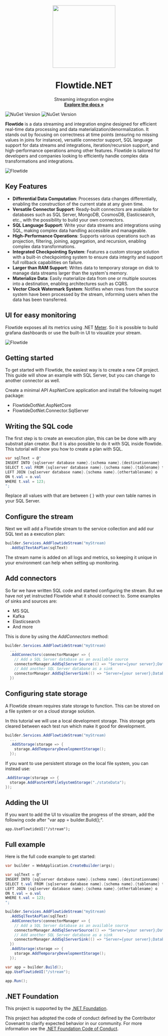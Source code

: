 <br />
<p align="center">
  <img src="./logo/flowtidelogo.svg" width="200" height="200">
  <h1 align="center">Flowtide.NET</h1>

  <p align="center">
    Streaming integration engine
  <br />
    <a href="https://koralium.github.io/flowtide/docs/intro"><strong>Explore the docs »</strong></a>
  </p>
</p>

![NuGet Version](https://img.shields.io/nuget/v/FlowtideDotNet.AspNetCore?label=FlowtideDotNet.AspNetCore&link=https%3A%2F%2Fwww.nuget.org%2Fpackages%2FFlowtideDotNet.AspNetCore)
![NuGet Version](https://img.shields.io/nuget/v/FlowtideDotNet.DependencyInjection?label=FlowtideDotNet.DependencyInjection&link=https%3A%2F%2Fwww.nuget.org%2Fpackages%2FFlowtideDotNet.DependencyInjection)


**Flowtide** is a data streaming and integration engine designed for efficient real-time data processing and data materialization/denormalization. It stands out by focusing on correctness at time points (ensuring no missing values in joins for instance), versatile connector support, SQL language support for data streams and integrations, iteration/recursion support, and high-performance operations among other features. Flowtide is tailored for developers and companies looking to efficiently handle complex data transformations and integrations.

![Flowtide](./images/flowtide_streaming_integration.png)

## Key Features

- **Differential Data Computation**: Processes data changes differentially, enabling the construction of the current state at any given time.
- **Versatile Connector Support**: Ready-built connectors are available for databases such as SQL Server, MongoDB, CosmosDB, Elasticsearch, etc., with the possibility to build your own connectors.
- **SQL Language Support**: Write your data streams and integrations using SQL, making complex data handling accessible and manageable.
- **High-Performance Operations**: Supports various operations such as projection, filtering, joining, aggregation, and recursion, enabling complex data transformations.
- **Integrated Checkpointing System**: Features a custom storage solution with a built-in checkpointing system to ensure data integrity and support full rollback capabilities on failure.
- **Larger than RAM Support**: Writes data to temporary storage on disk to manage data streams larger than the system's memory.
- **Materialize Data**: Easily materialize data from one or multiple sources into a destination, enabling architectures such as CQRS.
- **Vector Clock Watermark System**: Notifies when rows from the source system have been processed by the stream, informing users when the data has been transferred.

## UI for easy monitoring

Flowtide exposes all its metrics using .NET [Meter](https://learn.microsoft.com/en-us/dotnet/api/system.diagnostics.metrics.meter?view=net-9.0).
So it is possible to build grafana dashboards or use the built-in UI to visualize your stream.

![Flowtide](./images/flowtideui.png)

## Getting started

To get started with Flowtide, the easiest way is to create a new C# project. This guide will show an example with SQL Server, but you can change
to another connector as well.

Create a minimal API AspNetCore application and install the following nuget package:

* FlowtideDotNet.AspNetCore
* FlowtideDotNet.Connector.SqlServer

## Writing the SQL code

The first step is to create an execution plan, this can be be done with any substrait plan creator.
But it is also possible to do it with SQL inside flowtide. This tutorial will show you how to create a plan with SQL.

```csharp
var sqlText = @"
INSERT INTO {sqlserver database name}.{schema name}.{destinationname}
SELECT t.val FROM {sqlserver database name}.{schema name}.{tablename} t
LEFT JOIN {sqlserver database name}.{schema name}.{othertablename} o
ON t.val = o.val
WHERE t.val = 123;
";
```

Replace all values with that are between \{ \} with your own table names in your SQL Server.

## Configure the stream

Next we will add a Flowtide stream to the service collection and add our SQL text as a execution plan:

```csharp
builder.Services.AddFlowtideStream("myStream)
  .AddSqlTextAsPlan(sqlText)
```

The stream name is added on all logs and metrics, so keeping it unique in your environment can help when setting up monitoring.

## Add connectors

So far we have written SQL code and started configuring the stream. But we have not yet instructed Flowtide what it should connect to.
Some examples of sinks and sources are:

* MS SQL
* Kafka
* Elasticsearch
* And more

This is done by using the *AddConnectors* method:

```csharp
builder.Services.AddFlowtideStream("myStream)
  ...
  .AddConnectors(connectorManager => {
    // Add a SQL Server database as an available source
    connectorManager.AddSqlServerSource(() => "Server={your server};Database={your database};Trusted_Connection=True;");
    // Add another SQL Server database as a sink
    connectorManager.AddSqlServerSink(() => "Server={your server};Database={your database};Trusted_Connection=True;");
  })
```

## Configuring state storage

A Flowtide stream requires state storage to function. This can be stored on a file system or on a cloud storage solution.

In this tutorial we will use a local development storage. This storage gets cleared between each test run which make it good for development.

```csharp
builder.Services.AddFlowtideStream("myStream)
  ...
  .AddStorage(storage => {
    storage.AddTemporaryDevelopmentStorage();
  });
```

If you want to use persistent storage on the local file system, you can instead use:

```csharp
.AddStorage(storage => {
  storage.AddFasterKVFileSystemStorage("./stateData");
});
```

## Adding the UI

If you want to add the UI to visualize the progress of the stream, add the following code after "var app = builder.Build();".

```
app.UseFlowtideUI("/stream");
```

## Full example

Here is the full code example to get started:

```csharp
var builder = WebApplication.CreateBuilder(args);

var sqlText = @"
INSERT INTO {sqlserver database name}.{schema name}.{destinationname}
SELECT t.val FROM {sqlserver database name}.{schema name}.{tablename} t
LEFT JOIN {sqlserver database name}.{schema name}.{othertablename} o
ON t.val = o.val
WHERE t.val = 123;
";

builder.Services.AddFlowtideStream("myStream)
  .AddSqlTextAsPlan(sqlText)
  .AddConnectors(connectorManager => {
    // Add a SQL Server database as an available source
    connectorManager.AddSqlServerSource(() => "Server={your server};Database={your database};Trusted_Connection=True;");
    // Add another SQL Server database as a sink
    connectorManager.AddSqlServerSink(() => "Server={your server};Database={your database};Trusted_Connection=True;");
  })
  .AddStorage(storage => {
    storage.AddTemporaryDevelopmentStorage();
  });

var app = builder.Build();
app.UseFlowtideUI("/stream");

app.Run();
```

## .NET Foundation

This project is supported by the [.NET Foundation](http://www.dotnetfoundation.org).

This project has adopted the code of conduct defined by the Contributor Covenant to clarify expected behavior in our community.
For more information see the [.NET Foundation Code of Conduct](https://dotnetfoundation.org/code-of-conduct).

